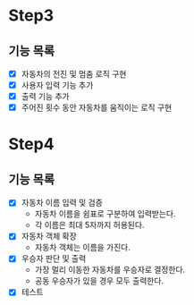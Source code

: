 # Step3
## 기능 목록
- [x] 자동차의 전진 및 멈춤 로직 구현
- [x] 사용자 입력 기능 추가
- [x] 출력 기능 추가
- [x] 주어진 횟수 동안 자동차를 움직이는 로직 구현

# Step4
## 기능 목록
- [x] 자동차 이름 입력 및 검증
  - 자동차 이름을 쉼표로 구분하여 입력받는다.
  - 각 이름은 최대 5자까지 허용된다.
- [x] 자동차 객체 확장
  - 자동차 객체는 이름을 가진다.
- [x] 우승자 판단 및 출력
  - 가장 멀리 이동한 자동차를 우승자로 결정한다.
  - 공동 우승자가 있을 경우 모두 출력한다.
- [x] 테스트
